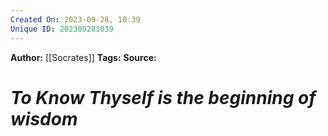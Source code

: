 ```yaml
---
Created On: 2023-09-28, 10:39
Unique ID: 202309281039
---
```

**Author:** [[Socrates]]
**Tags:** 
**Source:**
# *To Know Thyself is the beginning of wisdom*



